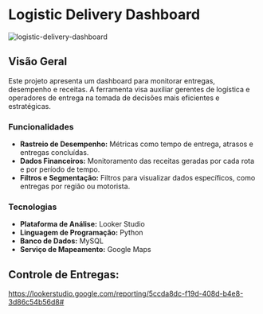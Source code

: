 # Logistic Delivery Dashboard

![logistic-delivery-dashboard](https://img.freepik.com/fotos-premium/hub-logistico-dinamico-camioes-carregando-mercadorias-movendo-se-atraves-de-armazens-trabalhadores-orquestrando-gerado-com-ia_130181-18639.jpg?w=900)

## Visão Geral

Este projeto apresenta um dashboard para monitorar entregas, desempenho e receitas. A ferramenta visa auxiliar gerentes de logística e operadores de entrega na tomada de decisões mais eficientes e estratégicas.

### Funcionalidades

- **Rastreio de Desempenho:** Métricas como tempo de entrega, atrasos e entregas concluídas.
- **Dados Financeiros:** Monitoramento das receitas geradas por cada rota e por período de tempo.
- **Filtros e Segmentação:** Filtros para visualizar dados específicos, como entregas por região ou motorista.


### Tecnologias 

- **Plataforma de Análise:** Looker Studio
- **Linguagem de Programação:** Python
- **Banco de Dados:** MySQL
- **Serviço de Mapeamento:** Google Maps

## Controle de Entregas:

https://lookerstudio.google.com/reporting/5ccda8dc-f19d-408d-b4e8-3d86c54b56d8#
